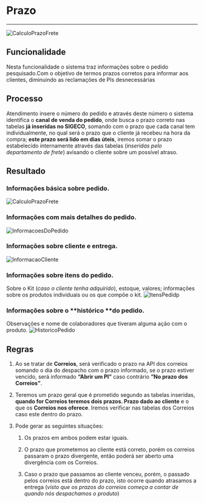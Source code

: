 # Prazo

---

![CalculoPrazoFrete](http://developers.connectparts.com.br/imagens/calucloPrazoFrete01.png)

## Funcionalidade

Nesta funcionalidade o sistema traz informações sobre o pedido pesquisado.Com o objetivo de termos prazos corretos para informar aos clientes, diminuindo as reclamações de PIs desnecessárias

## Processo

Atendimento insere o número do pedido e através deste número o sistema identifica o **canal de venda do pedido**, onde busca o prazo correto nas tabelas **já inseridas no SIGECO**, somando com o prazo que cada canal tem individualmente, no qual será o prazo que o cliente já recebeu na hora da compra; **este prazo será lido em dias úteis**, iremos somar o prazo estabelecido internamente através das tabelas (_inseridas pelo departamento de frete_) avisando o cliente sobre um possível atraso.

## Resultado

### Informações básica sobre **pedido**.
![CalculoPrazoFrete](http://developers.connectparts.com.br/imagens/calucloPrazoFrete02.png)

### Informações com mais detalhes do **pedido**.
![InformacoesDoPedido](http://developers.connectparts.com.br/imagens/calucloPrazoFrete04.png)

### Informações sobre **cliente** e **entrega**.
![InformacaoCliente](http://developers.connectparts.com.br/imagens/calucloPrazoFrete05.png)

### Informações sobre **itens do pedido**.
Sobre o Kit (_caso o cliente tenha adquirido_), estoque, valores; informações sobre os produtos individuais ou os que compõe o kit.
![ItensPedidp](http://developers.connectparts.com.br/imagens/calucloPrazoFrete06.png)

### Informações sobre o **histórico **do pedido.
Observações e nome de colaboradores que tiveram alguma ação com o produto.
![HistoricoPedido](http://developers.connectparts.com.br/imagens/calucloPrazoFrete07.png)

## Regras

1. Ao se tratar de **Correios**, será verificado o prazo na API dos correios somando o dia do despacho com o prazo informado, se o prazo estiver vencido, será informado **“Abrir um PI”** caso contrário **”No prazo dos Correios”**.

2. Teremos um prazo geral que é prometido segundo as tabelas inseridas, **quando for Correios teremos dois prazos. Prazo dado ao cliente** e o que os **Correios nos oferece**.
Iremos verificar nas tabelas dos Correios caso este dentro do prazo.

3. Pode gerar as seguintes situações:

	1. Os prazos em ambos podem estar iguais.
	
	2. O prazo que prometemos ao cliente está correto, porém os correios passaram o prazo divergente, então poderá ser aberto uma divergência com os Correios.
	
	3. Caso o prazo que passamos ao cliente venceu, porém, o passado pelos correios está dentro do prazo, isto ocorre quando atrasamos a entrega (_visto que os prazos do correios começa a contar de quando nós despachamos o produto_)

